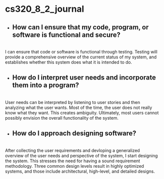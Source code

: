 # cs320_8_2_journal
- ## How can I ensure that my code, program, or software is functional and secure?
</br> I can ensure that code or software is functional through testing. Testing will provide a comprehensive overview of the current status of my system, and establishes whether this system does what it is intended to do.
- ## How do I interpret user needs and incorporate them into a program?
</br> User needs can be interpreted by listening to user stories and then analyzing what the user wants. Most of the time, the user does not really know what they want. This creates ambiguity. Ultimately, most users cannot possibly envision the overall functionality of the system. 
- ## How do I approach designing software?
</br> After collecting the user requirements and devloping a generalized overview of the user needs and perspective of the system, I start designing the system. This stresses the need for having a sound requirement methodology. Three common design levels result in highly optimized systems, and those include architectural, high-level, and detailed designs. 
